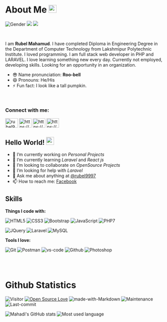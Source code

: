 # About Me <img src="https://emojis.slackmojis.com/emojis/images/1531849430/4246/blob-sunglasses.gif?1531849430" width="25px"/>

![Gender](https://img.shields.io/badge/gender-%F0%9F%A4%B5-lightgrey) 
![](https://img.shields.io/badge/Relationship-Single-red)
![](https://img.shields.io/badge/Job-Looking-_.svg)

<br>

I am **Rubel Mahamud**. I have completed Diploma in Engineering Degree in the Department of Computer Technology from Lakshmipur Polytechnic Institute.
I loved programming. I am full stack web developer in PHP and LARAVEL. I love learning something new every day. Currently not employed, developing skills. Looking for an opportunity in an organization.


- 😎 Name pronunciation: **Roo-bell**
- 😄 Pronouns: He/His
- ⚡ Fun fact: I look like a tall pumpkin.

<br>

<h3 align="left">Connect with me:</h3>
<p align="left">
<a href="https://twitter.com/rubel9997" target="blank"><img align="center" src="https://cdn.jsdelivr.net/npm/simple-icons@3.0.1/icons/twitter.svg" alt="rubel9997" height="30" width="40" /></a>
<a href="https://www.linkedin.com/in/rubel9997/" target="blank"><img align="center" src="https://cdn.jsdelivr.net/npm/simple-icons@3.0.1/icons/linkedin.svg" alt="https://www.linkedin.com/in/rubel9997/" height="30" width="40" /></a>
<a href="https://www.facebook.com/rubel9997/" target="blank"><img align="center" src="https://cdn.jsdelivr.net/npm/simple-icons@3.0.1/icons/facebook.svg" alt="https://www.facebook.com/rubel9997/" height="30" width="40" /></a>
<a href="https://www.instagram.com/rubel99977/" target="blank"><img align="center" src="https://cdn.jsdelivr.net/npm/simple-icons@3.0.1/icons/instagram.svg" alt="https://www.instagram.com/rubel99977/" height="30" width="40" /></a>
</p>

## Hello World! <img src="https://media.giphy.com/media/hvRJCLFzcasrR4ia7z/giphy.gif" width="25px">


- 🔭 I’m currently working on *Personal Projects*
- 🌱 I’m currently learning *Laravel* and *React js*
- 👯 I’m looking to collaborate on *OpenSource Projects*
- 🤔 I’m looking for help with *Laravel*
- 💬 Ask me about anything at [@rubel9997](https://twitter.com/rubel9997)
- 📫 How to reach me: [Facebook](https://www.facebook.com/rubel9997/)


## Skills

**Things I code with:**

![HTML5](https://img.shields.io/badge/HTML5-E34F26?style=for-the-badge&logo=html5&logoColor=white)
![CSS3](https://img.shields.io/badge/CSS3-1572B6?style=for-the-badge&logo=css3&logoColor=white)
![Bootstrap](https://img.shields.io/badge/Bootstrap-563D7C?style=for-the-badge&logo=bootstrap&logoColor=white)
![JavaScript](https://img.shields.io/badge/JavaScript-F7DF1E?style=for-the-badge&logo=javascript&logoColor=black)
![PHP7](https://img.shields.io/badge/PHP-777BB4?style=for-the-badge&logo=php&logoColor=white)

![JQuery](https://img.shields.io/badge/jQuery-0769AD?style=for-the-badge&logo=jquery&logoColor=white)
![Laravel](https://img.shields.io/badge/Laravel-FF2D20?style=for-the-badge&logo=laravel&logoColor=white)
![MySQL](https://img.shields.io/badge/MySQL-00000F?style=for-the-badge&logo=mysql&logoColor=white)
<br>

**Tools I love:**

![Git](https://img.shields.io/badge/git%20-%23F05033.svg?&style=for-the-badge&logo=git&logoColor=white)
![Postman](https://img.shields.io/badge/Postman-black?style=for-the-badge&logo=postman)
![vs-code](https://img.shields.io/badge/-VS%20Code-007ACC?style=for-the-badge&logo=visual-studio-code)
![Github](https://img.shields.io/badge/GitHub-100000?style=for-the-badge&logo=github&logoColor=white)
![Photoshop](https://img.shields.io/badge/adobe%20photoshop%20-%2331A8FF.svg?&style=for-the-badge&logo=adobe%20photoshop&logoColor=white)

<br>
<br>

# Github Statistics

![Visitor](https://komarev.com/ghpvc/?username=mahadixyz&color=blueviolet&style=flat-square) 
[![Open Source Love](https://badges.frapsoft.com/os/v1/open-source.svg?v=103)](https://github.com/rubel9997)
![made-with-Markdown](https://img.shields.io/badge/Made%20with-Markdown-1f425f.svg?style=flat-square)
![Maintenance](https://img.shields.io/badge/Maintained%3F-yes-green.svg?style=flat-square&color=brightgreen)
![Last-commit](https://img.shields.io/github/last-commit/rubel9997/rubel9997?style=flat-square&color=blueviolet)

![Mahadi's GitHub stats](https://github-readme-stats.vercel.app/api?username=rubel9997&show_icons=true&theme=dracula)
![Most used language](https://github-readme-stats.vercel.app/api/top-langs/?username=rubel9997&theme=dracula)

